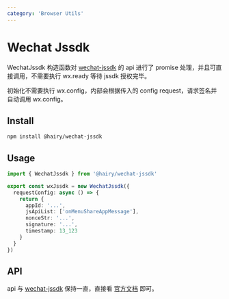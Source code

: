 ```yaml
---
category: 'Browser Utils'
---
```


# Wechat Jssdk

WechatJssdk 构造函数对 [wechat-jssdk](https://developers.weixin.qq.com/doc/offiaccount/OA_Web_Apps/JS-SDK.html) 的 api 进行了 promise 处理，并且可直接调用，不需要执行 wx.ready 等待 jssdk 授权完毕。

初始化不需要执行 wx.config，内部会根据传入的 config request，请求签名并自动调用 wx.config。

## Install

~~~sh
npm install @hairy/wechat-jssdk
~~~

## Usage
```ts
import { WechatJssdk } from '@hairy/wechat-jssdk'

export const wxJssdk = new WechatJssdk({
  requestConfig: async () => {
    return { 
      appId: '...',
      jsApiList: ['onMenuShareAppMessage'],
      nonceStr: '...',
      signature: '...',
      timestamp: 13_123
    }
  }
})
```

## API 

api 与 [wechat-jssdk](https://developers.weixin.qq.com/doc/offiaccount/OA_Web_Apps/JS-SDK.html) 保持一直，直接看 [官方文档](https://developers.weixin.qq.com/doc/offiaccount/OA_Web_Apps/JS-SDK.html) 即可。
